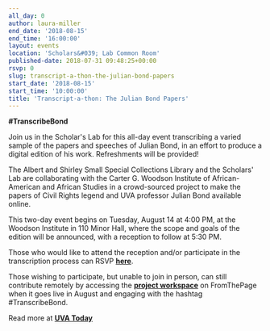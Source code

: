 ```yaml
---
all_day: 0
author: laura-miller
end_date: '2018-08-15'
end_time: '16:00:00'
layout: events
location: 'Scholars&#039; Lab Common Room'
published-date: 2018-07-31 09:48:25+00:00
rsvp: 0
slug: transcript-a-thon-the-julian-bond-papers
start_date: '2018-08-15'
start_time: '10:00:00'
title: 'Transcript-a-thon: The Julian Bond Papers'
---
```


**#TranscribeBond**

Join us in the Scholar's Lab for this all-day event transcribing a varied sample of the papers and speeches of Julian Bond, in an effort to produce a digital edition of his work. Refreshments will be provided!

The Albert and Shirley Small Special Collections Library and the Scholars' Lab are collaborating with the Carter G. Woodson Institute of African-American and African Studies in a crowd-sourced project to make the papers of Civil Rights legend and UVA professor Julian Bond available online.

This two-day event begins on Tuesday, August 14 at 4:00 PM, at the Woodson Institute in 110 Minor Hall, where the scope and goals of the edition will be announced, with a reception to follow at 5:30 PM.

Those who would like to attend the reception and/or participate in the transcription process can RSVP **[here](https://docs.google.com/forms/d/1Q1qh4hHCJdbcseU5RUC7cZ6vKWG3O3fWCkWT0wRDRps/edit)**.

Those wishing to participate, but unable to join in person, can still contribute remotely by accessing the **[project workspace](http://fromthepage.com/centerfordigitalediting/the-papers-of-julian-bond)** on FromThePage when it goes live in August and engaging with the hashtag #TranscribeBond.

Read more at **[UVA Today](https://news.virginia.edu/content/you-can-help-put-julian-bonds-papers-online-archive)**
